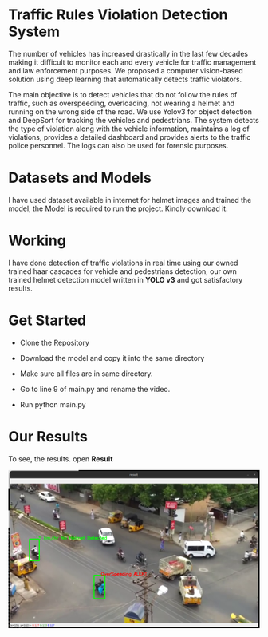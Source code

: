 # Traffic Rules Violation Detection System

The number of vehicles has increased drastically in the last few decades making it difficult to monitor each and every vehicle for traffic management and law enforcement purposes. We proposed a computer vision-based solution using deep learning that automatically detects traffic violators.

The main objective is to detect vehicles that do not follow the rules of traffic, such as overspeeding, overloading, not wearing a helmet and running on the wrong side of the road. We use Yolov3 for object detection and DeepSort for tracking the vehicles and pedestrians. The system detects the type of violation along with the vehicle information, maintains a log of violations, provides a detailed dashboard and provides alerts to the traffic police personnel. The logs can also be used for forensic purposes.

# Datasets and Models

I have used dataset available in internet for helmet images and trained the model, the [Model](https://drive.google.com/file/d/1P1klU95d1ltZq3Wfsu6gU02RIKoy6gre/view) is required to run the project. Kindly download it.

# Working

I have done detection of traffic violations in real time using our owned trained haar cascades for vehicle and pedestrians detection, our own trained helmet detection model written in **YOLO v3** and got satisfactory results.

# Get Started

- Clone the Repository

- Download the model and copy it into the same directory

- Make sure all files are in same directory.

- Go to line 9 of main.py and rename the video.

- Run python main.py

# Our Results

To see, the results. open **Result**

![DEMO](https://github.com/yuvaraj3855/Traffic-Rules-Violation-Detection-System/blob/762d1f5297379a4c6df4337161eaa9464da13f33/Result/Screenshot%20from%202022-11-19%2021-37-29.png)

